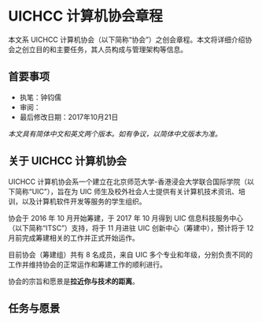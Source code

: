 # UICHCC 计算机协会章程

本文系 UICHCC 计算机协会（以下简称“协会”）之创会章程。本文将详细介绍协会之创立目的和主要任务，其人员构成与管理架构等信息。

## 首要事项

* 执笔：钟钧儒
* 审阅：
* 最后修改日期：2017年10月21日

*本文具有简体中文和英文两个版本。如有争议，以简体中文版本为准。*

## 关于 UICHCC 计算机协会

UICHCC 计算机协会系一个建立在北京师范大学-香港浸会大学联合国际学院（以下简称“UIC”），旨在为 UIC 师生及校外社会人士提供有关计算机技术资讯、培训，以及计算机软件开发等服务的学生组织。

协会于 2016 年 10 月开始筹建，于 2017 年 10 月得到 UIC 信息科技服务中心（以下简称“ITSC”）支持，将于 11 月进驻 UIC 创新中心（筹建中），预计将于 12 月前完成筹建相关的工作并正式开始运作。

目前协会（筹建组）共有 8 名成员，来自 UIC 多个专业和年级，分别负责不同的工作并维持协会的正常运作和筹建工作的顺利进行。

协会的宗旨和愿景是**拉近你与技术的距离**。

## 任务与愿景

